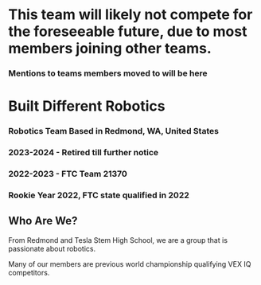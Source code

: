 # This team will likely not compete for the foreseeable future, due to most members joining other teams.
### Mentions to teams members moved to will be here

# Built Different Robotics
### Robotics Team Based in Redmond, WA, United States
### 2023-2024 - Retired till further notice
### 2022-2023 - FTC Team 21370 
### Rookie Year 2022, FTC state qualified in 2022
## Who Are We?
From Redmond and Tesla Stem High School, we are a group that is passionate about robotics.

Many of our members are previous world championship qualifying VEX IQ competitors.
